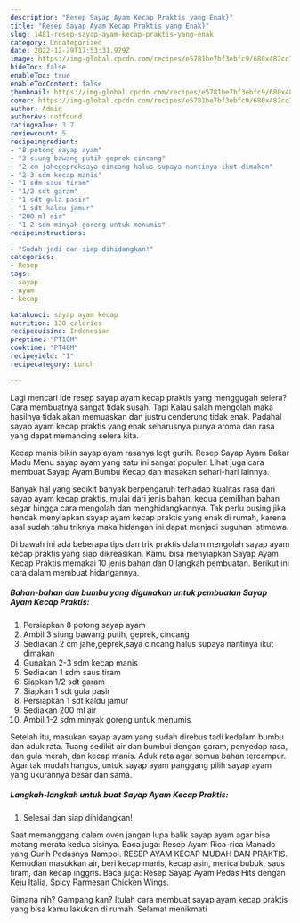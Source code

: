 ```yaml
---
description: "Resep Sayap Ayam Kecap Praktis yang Enak}"
title: "Resep Sayap Ayam Kecap Praktis yang Enak}"
slug: 1481-resep-sayap-ayam-kecap-praktis-yang-enak
category: Uncategorized
date: 2022-12-29T17:53:31.979Z
image: https://img-global.cpcdn.com/recipes/e5781be7bf3ebfc9/680x482cq70/sayap-ayam-kecap-praktis-foto-resep-utama.jpg
hideToc: false
enableToc: true
enableTocContent: false
thumbnail: https://img-global.cpcdn.com/recipes/e5781be7bf3ebfc9/680x482cq70/sayap-ayam-kecap-praktis-foto-resep-utama.jpg
cover: https://img-global.cpcdn.com/recipes/e5781be7bf3ebfc9/680x482cq70/sayap-ayam-kecap-praktis-foto-resep-utama.jpg
author: Admin
authorAv: notfound
ratingvalue: 3.7
reviewcount: 5
recipeingredient:
- "8 potong sayap ayam"
- "3 siung bawang putih geprek cincang"
- "2 cm jahegepreksaya cincang halus supaya nantinya ikut dimakan"
- "2-3 sdm kecap manis"
- "1 sdm saus tiram"
- "1/2 sdt garam"
- "1 sdt gula pasir"
- "1 sdt kaldu jamur"
- "200 ml air"
- "1-2 sdm minyak goreng untuk menumis"
recipeinstructions:

- "Sudah jadi dan siap dihidangkan!"
categories:
- Resep
tags:
- sayap
- ayam
- kecap

katakunci: sayap ayam kecap 
nutrition: 130 calories
recipecuisine: Indonesian
preptime: "PT10M"
cooktime: "PT40M"
recipeyield: "1"
recipecategory: Lunch

---
```



Lagi mencari ide resep sayap ayam kecap praktis yang menggugah selera? Cara membuatnya sangat tidak susah. Tapi Kalau salah mengolah maka hasilnya tidak akan memuaskan dan justru cenderung tidak enak. Padahal sayap ayam kecap praktis yang enak seharusnya punya aroma dan rasa yang dapat memancing selera kita.


Kecap manis bikin sayap ayam rasanya legt gurih. Resep Sayap Ayam Bakar Madu Menu sayap ayam yang satu ini sangat populer. Lihat juga cara membuat Sayap Ayam Bumbu Kecap dan masakan sehari-hari lainnya.

Banyak hal yang sedikit banyak berpengaruh terhadap kualitas rasa dari sayap ayam kecap praktis, mulai dari jenis bahan, kedua pemilihan bahan segar hingga cara mengolah dan menghidangkannya. Tak perlu pusing jika hendak menyiapkan sayap ayam kecap praktis yang enak di rumah, karena asal sudah tahu triknya maka hidangan ini dapat menjadi suguhan istimewa.


Di bawah ini ada beberapa tips dan trik praktis dalam mengolah sayap ayam kecap praktis yang siap dikreasikan. Kamu bisa menyiapkan Sayap Ayam Kecap Praktis memakai 10 jenis bahan dan 0 langkah pembuatan. Berikut ini cara dalam membuat hidangannya.

<!--inarticleads1-->

##### Bahan-bahan dan bumbu yang digunakan untuk pembuatan Sayap Ayam Kecap Praktis:

1. Persiapkan 8 potong sayap ayam
1. Ambil 3 siung bawang putih, geprek, cincang
1. Sediakan 2 cm jahe,geprek,saya cincang halus supaya nantinya ikut dimakan
1. Gunakan 2-3 sdm kecap manis
1. Sediakan 1 sdm saus tiram
1. Siapkan 1/2 sdt garam
1. Siapkan 1 sdt gula pasir
1. Persiapkan 1 sdt kaldu jamur
1. Sediakan 200 ml air
1. Ambil 1-2 sdm minyak goreng untuk menumis


Setelah itu, masukan sayap ayam yang sudah direbus tadi kedalam bumbu dan aduk rata. Tuang sedikit air dan bumbui dengan garam, penyedap rasa, dan gula merah, dan kecap manis. Aduk rata agar semua bahan tercampur. Agar tak mudah hangus, untuk sayap ayam panggang pilih sayap ayam yang ukurannya besar dan sama. 

<!--inarticleads2-->

##### Langkah-langkah untuk buat Sayap Ayam Kecap Praktis:


1. Selesai dan siap dihidangkan!

Saat memanggang dalam oven jangan lupa balik sayap ayam agar bisa matang merata kedua sisinya. Baca juga: Resep Ayam Rica-rica Manado yang Gurih Pedasnya Nampol. RESEP AYAM KECAP MUDAH DAN PRAKTIS. Kemudian masukkan air, beri kecap manis, kecap asin, merica bubuk, saus tiram, dan kecap inggris. Baca juga: Resep Sayap Ayam Pedas Hits dengan Keju Italia, Spicy Parmesan Chicken Wings. 

Gimana nih? Gampang kan? Itulah cara membuat sayap ayam kecap praktis yang bisa kamu lakukan di rumah. Selamat menikmati
